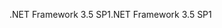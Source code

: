 <span data-ttu-id="c3e0a-101">.NET Framework 3.5 SP1</span><span class="sxs-lookup"><span data-stu-id="c3e0a-101">.NET Framework 3.5 SP1</span></span>